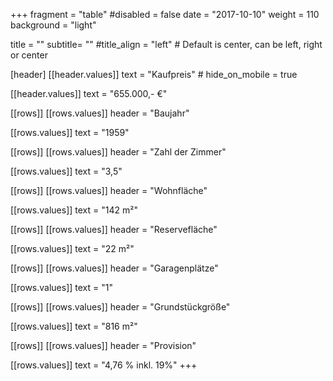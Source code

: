 +++
fragment = "table"
#disabled = false
date = "2017-10-10"
weight = 110
background = "light"

title = ""
subtitle= ""
#title_align = "left" # Default is center, can be left, right or center

[header]
  [[header.values]]
    text = "Kaufpreis"
    # hide_on_mobile = true

  [[header.values]]
    text = "655.000,- €"

[[rows]]
  [[rows.values]]
    header = "Baujahr"

  [[rows.values]]
    text = "1959"

[[rows]]
  [[rows.values]]
    header = "Zahl der Zimmer"

  [[rows.values]]
    text = "3,5"

[[rows]]
  [[rows.values]]
    header = "Wohnfläche"

  [[rows.values]]
    text = "142 m&#178;"

[[rows]]
  [[rows.values]]
    header = "Reservefläche"

  [[rows.values]]
    text = "22 m&#178;"

[[rows]]
  [[rows.values]]
    header = "Garagenplätze"

  [[rows.values]]
    text = "1"

[[rows]]
  [[rows.values]]
    header = "Grundstückgröße"

  [[rows.values]]
    text = "816 m&#178;"

[[rows]]
  [[rows.values]]
    header = "Provision"

  [[rows.values]]
    text = "4,76 % inkl. 19%"
+++